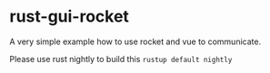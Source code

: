 # rust-gui-rocket
A very simple example how to use rocket and vue to communicate.


Please use rust nightly to build this
`rustup default nightly`
